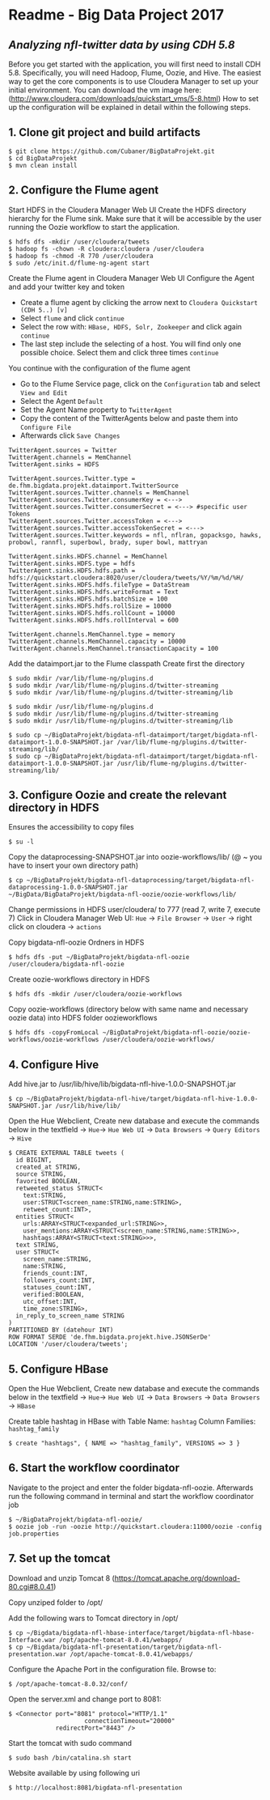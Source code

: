 # Readme - Big Data Project 2017
## *Analyzing nfl-twitter data by using CDH 5.8*

Before you get started with the application, you will first need to install CDH 5.8. Specifically, you will need Hadoop, Flume, Oozie, and Hive. The easiest way to get the core components is to use Cloudera Manager to set up your initial environment. You can download the vm image here: (http://www.cloudera.com/downloads/quickstart_vms/5-8.html) How to set up the configuration will be explained in detail within the following steps.

## 1. **Clone git project and build artifacts**
```
$ git clone https://github.com/Cubaner/BigDataProjekt.git
$ cd BigDataProjekt
$ mvn clean install
```

## 2. **Configure the Flume agent**

Start HDFS in the Cloudera Manager Web UI
Create the HDFS directory hierarchy for the Flume sink.
Make sure that it will be accessible by the user running the Oozie workflow to start the application.  
```
$ hdfs dfs -mkdir /user/cloudera/tweets
$ hadoop fs -chown -R cloudera:cloudera /user/cloudera
$ hadoop fs -chmod -R 770 /user/cloudera
$ sudo /etc/init.d/flume-ng-agent start
```
Create the Flume agent in Cloudera Manager Web UI
Configure the Agent and add your twitter key and token
- Create a flume agent by clicking the arrow next to `Cloudera Quickstart (CDH 5..) [v]`
- Select `flume` and click `continue`
- Select the row with: `HBase, HDFS, Solr, Zookeeper` and click again `continue`
- The last step include the selecting of a host. You will find only one possible choice. Select them and click three times `continue`

You continue with the configuration of the flume agent

- Go to the Flume Service page, click on the `Configuration` tab and select `View and Edit`
- Select the Agent `Default`
- Set the Agent Name property to `TwitterAgent`
- Copy the content of the TwitterAgents below and paste them into `Configure File`
- Afterwards click `Save Changes`
```
TwitterAgent.sources = Twitter
TwitterAgent.channels = MemChannel
TwitterAgent.sinks = HDFS

TwitterAgent.sources.Twitter.type = de.fhm.bigdata.projekt.dataimport.TwitterSource
TwitterAgent.sources.Twitter.channels = MemChannel
TwitterAgent.sources.Twitter.consumerKey = <--->
TwitterAgent.sources.Twitter.consumerSecret = <---> #specific user Tokens
TwitterAgent.sources.Twitter.accessToken = <--->
TwitterAgent.sources.Twitter.accessTokenSecret = <--->
TwitterAgent.sources.Twitter.keywords = nfl, nflran, gopacksgo, hawks, probowl, rannfl, superbowl, brady, super bowl, mattryan

TwitterAgent.sinks.HDFS.channel = MemChannel
TwitterAgent.sinks.HDFS.type = hdfs
TwitterAgent.sinks.HDFS.hdfs.path = hdfs://quickstart.cloudera:8020/user/cloudera/tweets/%Y/%m/%d/%H/
TwitterAgent.sinks.HDFS.hdfs.fileType = DataStream
TwitterAgent.sinks.HDFS.hdfs.writeFormat = Text
TwitterAgent.sinks.HDFS.hdfs.batchSize = 100
TwitterAgent.sinks.HDFS.hdfs.rollSize = 10000
TwitterAgent.sinks.HDFS.hdfs.rollCount = 10000
TwitterAgent.sinks.HDFS.hdfs.rollInterval = 600

TwitterAgent.channels.MemChannel.type = memory
TwitterAgent.channels.MemChannel.capacity = 10000
TwitterAgent.channels.MemChannel.transactionCapacity = 100
```
Add the dataimport.jar to the Flume classpath
Create first the directory
```
$ sudo mkdir /var/lib/flume-ng/plugins.d
$ sudo mkdir /var/lib/flume-ng/plugins.d/twitter-streaming
$ sudo mkdir /var/lib/flume-ng/plugins.d/twitter-streaming/lib

$ sudo mkdir /usr/lib/flume-ng/plugins.d
$ sudo mkdir /usr/lib/flume-ng/plugins.d/twitter-streaming
$ sudo mkdir /usr/lib/flume-ng/plugins.d/twitter-streaming/lib

$ sudo cp ~/BigDataProjekt/bigdata-nfl-dataimport/target/bigdata-nfl-dataimport-1.0.0-SNAPSHOT.jar /var/lib/flume-ng/plugins.d/twitter-streaming/lib/
$ sudo cp ~/BigDataProjekt/bigdata-nfl-dataimport/target/bigdata-nfl-dataimport-1.0.0-SNAPSHOT.jar /usr/lib/flume-ng/plugins.d/twitter-streaming/lib/
```

## 3. **Configure Oozie and create the relevant directory in HDFS**

Ensures the accessibility to copy files
```
$ su -l
```
Copy the dataprocessing-SNAPSHOT.jar into oozie-workflows/lib/ (@ ~ you have to insert your own directory path)
```
$ cp ~/BigDataProjekt/bigdata-nfl-dataprocessing/target/bigdata-nfl-dataprocessing-1.0.0-SNAPSHOT.jar
~/BigData/BigDataProjekt/bigdata-nfl-oozie/oozie-workflows/lib/
```
Change permissions in HDFS user/cloudera/ to 777 (read 7, write 7, execute 7)
Click in Cloudera Manager Web UI: `Hue` -> `File Browser` -> `User` -> right click on cloudera -> `actions`

Copy bigdata-nfl-oozie Ordners in HDFS
```
$ hdfs dfs -put ~/BigDataProjekt/bigdata-nfl-oozie /user/cloudera/bigdata-nfl-oozie
```
Create oozie-workflows directory in HDFS
```
$ hdfs dfs -mkdir /user/cloudera/oozie-workflows
```
Copy oozie-workflows (directory below with same name and necessary oozie data) into HDFS folder oozieworkflows
```
$ hdfs dfs -copyFromLocal ~/BigDataProjekt/bigdata-nfl-oozie/oozie-workflows/oozie-workflows /user/cloudera/oozie-workflows/
```

## 4. **Configure Hive**

Add hive.jar to /usr/lib/hive/lib/bigdata-nfl-hive-1.0.0-SNAPSHOT.jar
```
$ cp ~/BigDataProjekt/bigdata-nfl-hive/target/bigdata-nfl-hive-1.0.0-SNAPSHOT.jar /usr/lib/hive/lib/
```
Open the Hue Webclient, Create new database and execute the commands below in the textfield
-> `Hue`-> `Hue Web UI` -> `Data Browsers` -> `Query Editors` -> `Hive`
```
$ CREATE EXTERNAL TABLE tweets (
  id BIGINT,
  created_at STRING,
  source STRING,
  favorited BOOLEAN,
  retweeted_status STRUCT<
    text:STRING,
    user:STRUCT<screen_name:STRING,name:STRING>,
    retweet_count:INT>,
  entities STRUCT<
    urls:ARRAY<STRUCT<expanded_url:STRING>>,
    user_mentions:ARRAY<STRUCT<screen_name:STRING,name:STRING>>,
    hashtags:ARRAY<STRUCT<text:STRING>>>,
  text STRING,
  user STRUCT<
    screen_name:STRING,
    name:STRING,
    friends_count:INT,
    followers_count:INT,
    statuses_count:INT,
    verified:BOOLEAN,
    utc_offset:INT,
    time_zone:STRING>,
  in_reply_to_screen_name STRING
)
PARTITIONED BY (datehour INT)
ROW FORMAT SERDE 'de.fhm.bigdata.projekt.hive.JSONSerDe'
LOCATION '/user/cloudera/tweets';
```

## 5. **Configure HBase**

Open the Hue Webclient, Create new database and execute the commands below in the textfield
-> `Hue`-> `Hue Web UI` -> `Data Browsers` -> `Data Browsers` -> `HBase`

Create table hashtag in HBase with
Table Name: `hashtag`
Column Families: `hashtag_family`
```
$ create "hashtags", { NAME => "hashtag_family", VERSIONS => 3 }
```

## 6. **Start the workflow coordinator**

Navigate to the project and enter the folder bigdata-nfl-oozie.
Afterwards run the following command in terminal and start the workflow coordinator job
```
$ ~/BigDataProjekt/bigdata-nfl-oozie/
$ oozie job -run -oozie http://quickstart.cloudera:11000/oozie -config job.properties
```

## 7. **Set up the tomcat**

Download and unzip Tomcat 8
(https://tomcat.apache.org/download-80.cgi#8.0.41)

Copy unziped folder to /opt/

Add the following wars to Tomcat directory in /opt/
```
$ cp ~/Bigdata/bigdata-nfl-hbase-interface/target/bigdata-nfl-hbase-Interface.war /opt/apache-tomcat-8.0.41/webapps/
$ cp ~/Bigdata/bigdata-nfl-presentation/target/bigdata-nfl-presentation.war /opt/apache-tomcat-8.0.41/webapps/
```
Configure the Apache Port in the configuration file.
Browse to:
```
$ /opt/apache-tomcat-8.0.32/conf/
```
Open the server.xml and change port to 8081:
```
$ <Connector port="8081" protocol="HTTP/1.1"
	  				 connectionTimeout="20000"
             redirectPort="8443" />
```
Start the tomcat with sudo command
```
$ sudo bash /bin/catalina.sh start
```
Website available by using following uri
```
$ http://localhost:8081/bigdata-nfl-presentation
```
